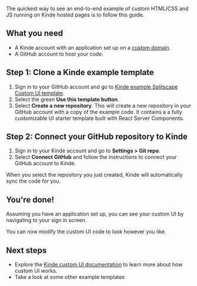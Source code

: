 
The quickest way to see an end-to-end example of custom HTML/CSS and JS running on Kinde hosted pages is to follow this guide.

## What you need

- A Kinde account with an application set up on a [custom domain](/build/domains/pointing-your-domain/).
- A GitHub account to host your code.

## Step 1: Clone a Kinde example template

1. Sign in to your GitHub account and go to [Kinde example Splitscape Custom UI template](https://github.com/kinde-starter-kits/custom-ui-splitscape). 
2. Select the green **Use this template button**. 
3. Select **Create a new repository**. This will create a new repository in your GitHub account with a copy of the example code. It contains a a fully customizable UI starter template built with React Server Components.

## Step 2: Connect your GitHub repository to Kinde

1. Sign in to your Kinde account and go to **Settings > Git repo**. 
2. Select **Connect GitHub** and follow the instructions to connect your GitHub account to Kinde. 

When you select the repository you just created, Kinde will automatically sync the code for you.

## You're done!

Assuming you have an application set up, you can see your custom UI by navigating to your sign in screen.

You can now modify the custom UI code to look however you like.

## Next steps

- Explore the [Kinde custom UI documentation](/design/customize-with-code/customize-with-css-html/) to learn more about how custom UI works.
- Take a look at some other example templates
